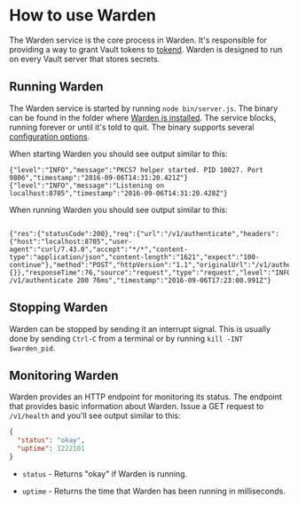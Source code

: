 # How to use Warden #

The Warden service is the core process in Warden. It's responsible for
providing a way to grant Vault tokens to [tokend][tokend]. Warden is designed to
run on every Vault server that stores secrets.

## Running Warden ##

The Warden service is started by running `node bin/server.js`. The binary
can be found in the folder where [Warden is installed][installation]. The
service blocks, running forever or until it's told to quit. The binary supports
several [configuration options][Configuration].

When starting Warden you should see output similar to this:

~~~text
{"level":"INFO","message":"PKCS7 helper started. PID 10027. Port 9806","timestamp":"2016-09-06T14:31:20.421Z"}
{"level":"INFO","message":"Listening on localhost:8705","timestamp":"2016-09-06T14:31:20.428Z"}
~~~

When running Warden you should see output similar to this:

~~~text

{"res":{"statusCode":200},"req":{"url":"/v1/authenticate","headers":{"host":"localhost:8705","user-agent":"curl/7.43.0","accept":"*/*","content-type":"application/json","content-length":"1621","expect":"100-continue"},"method":"POST","httpVersion":"1.1","originalUrl":"/v1/authenticate","query":{}},"responseTime":76,"source":"request","type":"request","level":"INFO","message":"POST /v1/authenticate 200 76ms","timestamp":"2016-09-06T17:23:00.991Z"}
~~~

## Stopping Warden ##

Warden can be stopped by sending it an interrupt signal. This is usually done
by sending `Ctrl-C` from a terminal or by running `kill -INT $warden_pid`.

## Monitoring Warden ##

Warden provides an HTTP endpoint for monitoring its status. The endpoint that
provides basic information about Warden. Issue a GET request to `/v1/health` and
you'll see output similar to this:

~~~json
{
  "status": "okay",
  "uptime": 1222101
}
~~~

  * `status` - Returns "okay" if Warden is running.

  * `uptime` - Returns the time that Warden has been running in milliseconds.

[installation]: "./Installation.md"
[configuration]: "./Configuration.md"
[tokend]: https://github.com/rapid7/tokend
